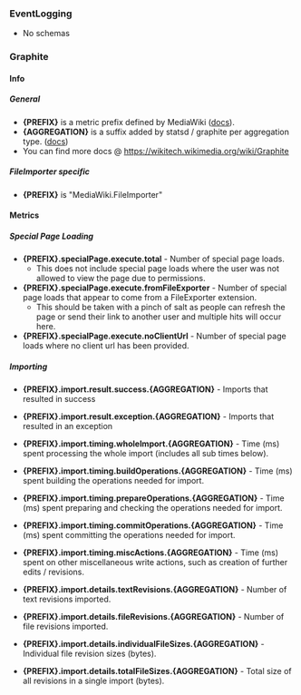 ### EventLogging

* No schemas

### Graphite

#### Info

##### General

* **{PREFIX}** is a metric prefix defined by MediaWiki ([docs](https://www.mediawiki.org/wiki/Manual:$wgStatsdMetricPrefix)).
* **{AGGREGATION}** is a suffix added by statsd / graphite per aggregation type. ([docs](https://wikitech.wikimedia.org/wiki/Graphite#Extended_properties))
* You can find more docs @ https://wikitech.wikimedia.org/wiki/Graphite

##### FileImporter specific

* **{PREFIX}** is "MediaWiki.FileImporter"

#### Metrics

##### Special Page Loading

* **{PREFIX}.specialPage.execute.total** - Number of special page loads.
  * This does not include special page loads where the user was not allowed to view the page due to permissions.
* **{PREFIX}.specialPage.execute.fromFileExporter** - Number of special page loads that appear to come from a FileExporter extension.
  * This should be taken with a pinch of salt as people can refresh the page or send their link to another user and multiple hits will occur here.
* **{PREFIX}.specialPage.execute.noClientUrl** - Number of special page loads where no client url has been provided.

##### Importing

* **{PREFIX}.import.result.success.{AGGREGATION}** - Imports that resulted in success
* **{PREFIX}.import.result.exception.{AGGREGATION}** - Imports that resulted in an exception

* **{PREFIX}.import.timing.wholeImport.{AGGREGATION}** - Time (ms) spent processing the whole import (includes all sub times below).
* **{PREFIX}.import.timing.buildOperations.{AGGREGATION}** - Time (ms) spent building the operations needed for import.
* **{PREFIX}.import.timing.prepareOperations.{AGGREGATION}** - Time (ms) spent preparing and checking the operations needed for import.
* **{PREFIX}.import.timing.commitOperations.{AGGREGATION}** - Time (ms) spent committing the operations needed for import.
* **{PREFIX}.import.timing.miscActions.{AGGREGATION}** - Time (ms) spent on other miscellaneous write actions, such as creation of further edits / revisions.

* **{PREFIX}.import.details.textRevisions.{AGGREGATION}** - Number of text revisions imported.
* **{PREFIX}.import.details.fileRevisions.{AGGREGATION}** - Number of file revisions imported.
* **{PREFIX}.import.details.individualFileSizes.{AGGREGATION}** - Individual file revision sizes (bytes).
* **{PREFIX}.import.details.totalFileSizes.{AGGREGATION}** - Total size of all revisions in a single import (bytes).